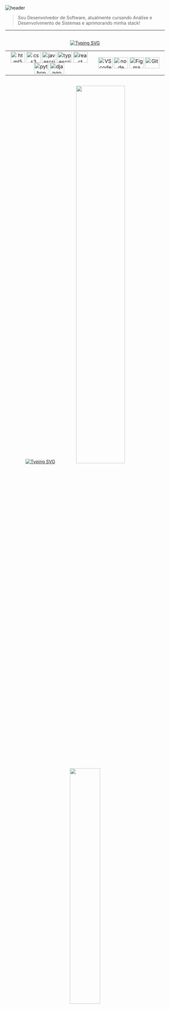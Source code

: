 ![header](https://capsule-render.vercel.app/api?type=rect&color=0:186DF8,10:0A0A0A&height=60&text=%Olá%,%20sou%20Renato%20Nunes%20!&animation=fadeIn&fontColor=FFFFFF&fontSize=25&fontAlign=50&fontAlignY=55)

> Sou Desenvolvedor de Software, atualmente cursando Análise e Desenvolvimento de Sistemas e aprimorando minha stack!

<hr>

<br>
<div align="center">
<a href="https://git.io/typing-svg"><img src="https://readme-typing-svg.herokuapp.com?font=Noto+Sans+Extrabold&pause=10000&color=ffffff&background=000000&center=true&vCenter=true&random=false&width=900&height=40&lines=Tecnologias+e+Ferramentas+" alt="Typing SVG" /></a>
<table><tr><td valign="center" width="503px" height="60px">
  <div align="center">
    <a href="https://en.wikipedia.org/wiki/HTML5" target="_blank"><img align="center" alt="html5" height="35" width="45" src="https://skillicons.dev/icons?i=html"></a>
    <a href="https://www.w3schools.com/css/" target="_blank"><img align="center" alt="css3" height="35" width="45" src="https://skillicons.dev/icons?i=css"></a>
    <a href="https://www.javascript.com/" target="_blank"><img align="center" alt="javascript" height="35" width="45" src="https://cdn.jsdelivr.net/gh/devicons/devicon/icons/javascript/javascript-original.svg"></a>
    <a href="https://www.typescriptlang.org/" target="_blank"><img align="center" alt="typescript" height="35" width="45" src="https://cdn.jsdelivr.net/gh/devicons/devicon@latest/icons/typescript/typescript-original.svg"></a>
    <a href="https://reactjs.org/" target="_blank"><img align="center" alt="react" height="35" width="45" src="https://cdn.jsdelivr.net/gh/devicons/devicon@latest/icons/react/react-original.svg"></a>
    <a href="https://www.python.org/" target="_blank"><img align="center" alt="python" height="35" width="45" src="https://cdn.jsdelivr.net/gh/devicons/devicon@latest/icons/python/python-original.svg"></a>
    <a href="https://www.djangoproject.com/" target="_blank"><img align="center" alt="django" height="35" width="45" src="https://cdn.jsdelivr.net/gh/devicons/devicon@latest/icons/django/django-plain.svg"></a>
  </div>

</td><td valign="center" width="397px" height="60px">
  <div align= "center">
    <a href="https://code.visualstudio.com/" target="_blank"><img align="center" alt="VScode" height="35" width="45" src="https://cdn.jsdelivr.net/gh/devicons/devicon@latest/icons/vscode/vscode-original.svg"/></a>
    <a href="https://nodejs.org/en" target="_blank"><img align="center" alt="node" height="35" width="45" src="https://cdn.jsdelivr.net/gh/devicons/devicon@latest/icons/nodejs/nodejs-original.svg"></a>
    <a href="https://www.figma.com/" target="_blank"><img align="center" alt="Figma" height="35" width="45" src="https://cdn.jsdelivr.net/gh/devicons/devicon@latest/icons/figma/figma-original.svg"></a>
    <a href="https://git-scm.com/" target="_blank"><img align="center" alt="Git" height="35" width="45" src="https://cdn.jsdelivr.net/gh/devicons/devicon/icons/git/git-original.svg"></a>
  </div>
</td></tr></table>  
</div>
<br>
<div align="center">
<a href="https://git.io/typing-svg"><img src="https://readme-typing-svg.herokuapp.com?font=Noto+Sans+Extrabold&pause=10000&color=ffffff&background=000000&center=true&vCenter=true&random=false&width=900&height=40&lines=Github+stats" alt="Typing SVG" /></a>
  <img width="55.3%" src="https://github-readme-stats.vercel.app/api?username=renatonnbp&bg_color=000000&text_color=7B7B7B&title_color=ffffff&layout=compact&theme=algolia&langs_count=7&hide_border=true"/>
  <img width="43.7%" src="https://github-readme-stats.vercel.app/api/top-langs/?username=renatonnbp&bg_color=000000&text_color=7B7B7B&title_color=ffffff&layout=compact&theme=algolia&langs_count=7&hide_border=true"/>
</div>

<h3 align="center">Conecte-se<img width="50px" src="https://github.com/renatonunesan/renatonunesan/assets/153360955/24741059-a493-4a42-a248-d85414f40748"></img></h3>

<h3 align="center">

  [![Portfólio](https://img.shields.io/badge/-Portfólio-000000?style=for-the-badge&logoColor=e83030&color:032360)](https://renatonnbp.github.io/portfolio/)
  [![LinkedIn](https://img.shields.io/badge/-LinkedIn-000000?style=for-the-badge&logo=linkedin&logoColor=186DF8&color:032360)](https://www.linkedin.com/in/renatonunesan/)
  [![Gmail Badge](https://img.shields.io/badge/gmail-000000?style=for-the-badge&logo=Gmail&logoColor=186DF8&color:00247b&link=mailto:renatonunesan@gmail.com)](mailto:renatonunesan@gmail.com)


</h3>

